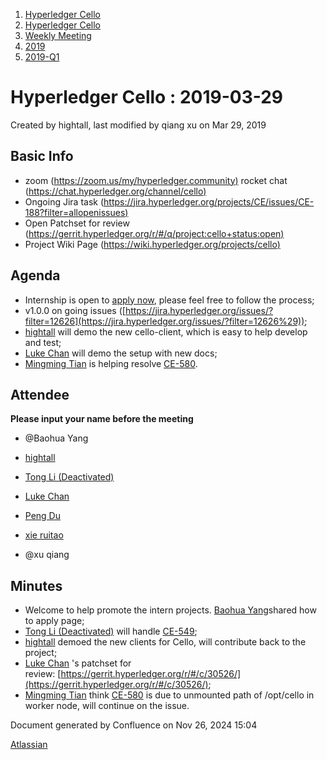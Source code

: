 1. [Hyperledger Cello](index.html)
2. [Hyperledger Cello](Hyperledger-Cello_21659650.html)
3. [Weekly Meeting](Weekly-Meeting_21659700.html)
4. [2019](2019_45252622.html)
5. [2019-Q1](2019-Q1_21659703.html)

# Hyperledger Cello : 2019-03-29

Created by hightall, last modified by qiang xu on Mar 29, 2019

## Basic Info

- zoom ([https://zoom.us/my/hyperledger.community)](https://zoom.us/my/hyperledger.community%29) rocket chat ([https://chat.hyperledger.org/channel/cello)](https://chat.hyperledger.org/channel/cello%29)
- Ongoing Jira task ([https://jira.hyperledger.org/projects/CE/issues/CE-188?filter=allopenissues)](https://jira.hyperledger.org/projects/CE/issues/CE-188?filter=allopenissues%29)
- Open Patchset for review ([https://gerrit.hyperledger.org/r/#/q/project:cello+status:open)](https://gerrit.hyperledger.org/r/#/q/project:cello+status:open%29)
- Project Wiki Page ([https://wiki.hyperledger.org/projects/cello)](https://wiki.hyperledger.org/projects/cello%29)

## Agenda

- Internship is open to [apply now](https://lf-hyperledger.atlassian.net/wiki/display/INTERN/How+to+Apply), please feel free to follow the process;
- v1.0.0 on going issues ([https://jira.hyperledger.org/issues/?filter=12626](https://jira.hyperledger.org/issues/?filter=12626%29));
- [hightall](https://lf-hyperledger.atlassian.net/wiki/people/70121:e9c4e0e0-079d-423a-b406-d1bcab2e0194?ref=confluence) will demo the new cello-client, which is easy to help develop and test;
- [Luke Chan](https://lf-hyperledger.atlassian.net/wiki/people/712020:41573b41-33dc-492c-836d-536b50e9eb2a?ref=confluence) will demo the setup with new docs;
- [Mingming Tian](https://lf-hyperledger.atlassian.net/wiki/people/712020:b46cc809-7723-4103-bdce-1c3d3d41e778?ref=confluence) is helping resolve [CE-580](https://jira.hyperledger.org/browse/CE-580).

## Attendee

**Please input your name before the meeting**

- @Baohua Yang
- [hightall](https://lf-hyperledger.atlassian.net/wiki/people/70121:e9c4e0e0-079d-423a-b406-d1bcab2e0194?ref=confluence)
  
- [Tong Li (Deactivated)](https://lf-hyperledger.atlassian.net/wiki/people/712020:7579aadb-a578-4296-b576-84509b88eb92?ref=confluence)
  
- [Luke Chan](https://lf-hyperledger.atlassian.net/wiki/people/712020:41573b41-33dc-492c-836d-536b50e9eb2a?ref=confluence)
  
- [Peng Du](https://lf-hyperledger.atlassian.net/wiki/people/712020:40cfa3db-3ae0-4442-b843-16a107ce7b9f?ref=confluence)
  
- [xie ruitao](https://lf-hyperledger.atlassian.net/wiki/people/712020:cace9683-5e46-440f-b1f2-7b9ce2c2bd7c?ref=confluence)
  
- @xu qiang

## Minutes

- Welcome to help promote the intern projects. [Baohua Yang](https://lf-hyperledger.atlassian.net/wiki/people/557058:17d87dbf-05fe-4c1b-84cf-fd69f7fcbb20?ref=confluence)shared how to apply page;
- [Tong Li (Deactivated)](https://lf-hyperledger.atlassian.net/wiki/people/712020:7579aadb-a578-4296-b576-84509b88eb92?ref=confluence) will handle [CE-549](https://jira.hyperledger.org/browse/CE-549);
- [hightall](https://lf-hyperledger.atlassian.net/wiki/people/70121:e9c4e0e0-079d-423a-b406-d1bcab2e0194?ref=confluence) demoed the new clients for Cello, will contribute back to the project;
- [Luke Chan](https://lf-hyperledger.atlassian.net/wiki/people/712020:41573b41-33dc-492c-836d-536b50e9eb2a?ref=confluence) 's patchset for review: [https://gerrit.hyperledger.org/r/#/c/30526/](https://gerrit.hyperledger.org/r/#/c/30526/);
- [Mingming Tian](https://lf-hyperledger.atlassian.net/wiki/people/712020:b46cc809-7723-4103-bdce-1c3d3d41e778?ref=confluence) think [CE-580](https://jira.hyperledger.org/browse/CE-580) is due to unmounted path of /opt/cello in worker node, will continue on the issue.

Document generated by Confluence on Nov 26, 2024 15:04

[Atlassian](http://www.atlassian.com/)
